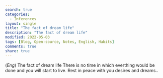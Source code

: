 ```yaml
---
search: true
categories: 
  - Inferences
layout: single
title: "The fact of dream life"
description: "The fact of dream life"
modified: 2022-05-03
tags: [Blog, Open-source, Notes, English, Habits]
comments: true
share: true
---
```

(*Eng*) The fact of dream life
There is no time in which everthing would be done and you will start to live. Rest in peace with you desires and dreams..
